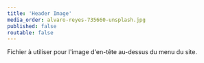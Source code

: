 ```yaml
---
title: 'Header Image'
media_order: alvaro-reyes-735660-unsplash.jpg
published: false
routable: false
---
```


Fichier à utiliser pour l'image d'en-tête au-dessus du menu du site.
